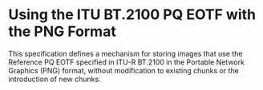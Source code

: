 # Using the ITU BT.2100 PQ EOTF with the PNG Format

This specification defines a mechanism for storing images that use the Reference PQ EOTF specified in ITU-R BT.2100 in the Portable Network Graphics (PNG) format, without modification to existing chunks or the introduction of new chunks.

